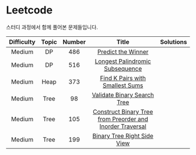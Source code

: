 # Leetcode
스터디 과정에서 함께 풀어본 문제들입니다.

| Difficulty | Topic | Number | Title | Solutions |
|:-----: |:-------:|:------:|:--------:| ---- |
| Medium | DP | 486 | [Predict the Winner](https://leetcode.com/problems/predict-the-winner/) |  |
| Medium | DP | 516 | [Longest Palindromic Subsequence](https://leetcode.com/problems/longest-palindromic-subsequence/)|  |
| Medium | Heap | 373 | [Find K Pairs with Smallest Sums](https://leetcode.com/problems/find-k-pairs-with-smallest-sums/)|  |
| Medium | Tree | 98 | [Validate Binary Search Tree](https://leetcode.com/problems/validate-binary-search-tree/) | |
| Medium | Tree | 105 | [Construct Binary Tree from Preorder and Inorder Traversal](https://leetcode.com/problems/construct-binary-tree-from-preorder-and-inorder-traversal/) | | 
| Medium | Tree | 199 | [Binary Tree Right Side View](https://leetcode.com/problems/binary-tree-right-side-view/) | | 
